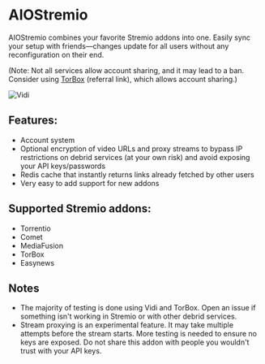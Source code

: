 # AIOStremio

AIOStremio combines your favorite Stremio addons into one. Easily sync your setup with friends—changes update for all users without any reconfiguration on their end.

(Note: Not all services allow account sharing, and it may lead to a ban. Consider using [TorBox](https://torbox.app/subscription?referral=fe897519-fa8d-402d-bdb6-15570c60eff2) (referral link), which allows account sharing.)

![Vidi](https://i.postimg.cc/6QKSFn0f/IMG-3704.jpg)

## Features:
- Account system
- Optional encryption of video URLs and proxy streams to bypass IP restrictions on debrid services (at your own risk) and avoid exposing your API keys/passwords
- Redis cache that instantly returns links already fetched by other users
- Very easy to add support for new addons

## Supported Stremio addons:
- Torrentio
- Comet
- MediaFusion
- TorBox
- Easynews

## Notes
- The majority of testing is done using Vidi and TorBox. Open an issue if something isn't working in Stremio or with other debrid services.
- Stream proxying is an experimental feature. It may take multiple attempts before the stream starts. More testing is needed to ensure no keys are exposed. Do not share this addon with people you wouldn't trust with your API keys.
